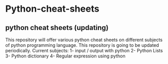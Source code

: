 # Python-cheat-sheets
python cheat sheets (updating)
------------------------------

This repository will offer various python cheat sheets
on different subjects of python programming language.
This repository is going to be updated periodically.
Current subjects:
1- input / output with python
2- Python Lists 
3- Python dictionary 
4- Regular expression using python 

